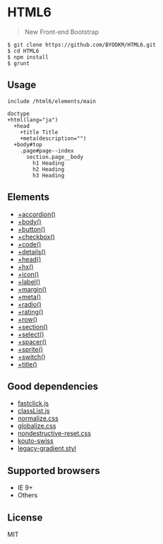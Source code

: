 # HTML6

> New Front-end Bootstrap

```
$ git clone https://github.com/BYODKM/HTML6.git
$ cd HTML6
$ npm install
$ grunt
```

## Usage

```
include /html6/elements/main

doctype
+html(lang="ja")
  +head
    +title Title
    +meta(description="")
  +body#top
    .page#page--index
      section.page__body
        h1 Heading
        h2 Heading
        h3 Heading
```

## Elements

- [+accordion()](dev/html6/elements/mixins/accordion.jade)
- [+body()](dev/html6/elements/mixins/body.jade)
- [+button()](dev/html6/elements/mixins/button.jade)
- [+checkbox()](dev/html6/elements/mixins/checkbox.jade)
- [+code()](dev/html6/elements/mixins/code.jade)
- [+details()](dev/html6/elements/mixins/details.jade)
- [+head()](dev/html6/elements/mixins/head.jade)
- [+hx()](dev/html6/elements/mixins/hx.jade)
- [+icon()](dev/html6/elements/mixins/icon.jade)
- [+label()](dev/html6/elements/mixins/label.jade)
- [+margin()](dev/html6/elements/mixins/margin.jade)
- [+meta()](dev/html6/elements/mixins/meta.jade)
- [+radio()](dev/html6/elements/mixins/radio.jade)
- [+rating()](dev/html6/elements/mixins/rating.jade)
- [+row()](dev/html6/elements/mixins/row.jade)
- [+section()](dev/html6/elements/mixins/section.jade)
- [+select()](dev/html6/elements/mixins/select.jade)
- [+spacer()](dev/html6/elements/mixins/spacer.jade)
- [+sprite()](dev/html6/elements/mixins/sprite.jade)
- [+switch()](dev/html6/elements/mixins/switch.jade)
- [+title()](dev/html6/elements/mixins/title.jade)

## Good dependencies

- [fastclick.js](https://github.com/ftlabs/fastclick)
- [classList.js](https://github.com/eligrey/classList.js)
- [normalize.css](https://github.com/necolas/normalize.css)
- [globalize.css](https://github.com/BYODKM/globalize.css)
- [nondestructive-reset.css](https://github.com/BYODKM/nondestructive-reset.css)
- [kouto-swiss](https://github.com/krkn/kouto-swiss)
- [legacy-gradient.styl](https://github.com/BYODKM/legacy-gradient.styl)

## Supported browsers

- IE 9+
- Others

## License

MIT
